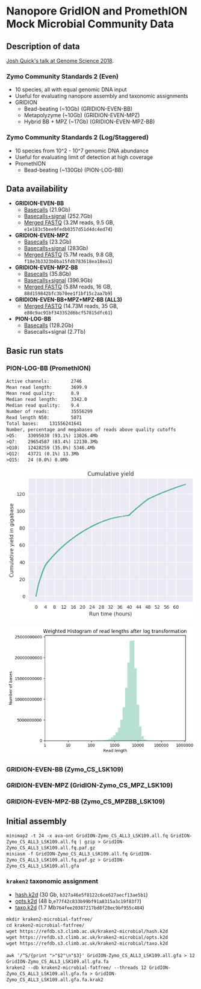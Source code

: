 # Nanopore GridION and PromethION Mock Microbial Community Data

## Description of data

<a href="https://www.slideshare.net/scalene/assessing-ultradeep-longread-metagenomics-on-oxford-nanopore-promethion">Josh Quick's talk at Genome Science 2018</a>.

### Zymo Community Standards 2 (Even)

  - 10 species, all with equal genomic DNA input
  - Useful for evaluating nanopore assembly and taxonomic assignments
  - GRIDION
     - Bead-beating (~10Gb) (GRIDION-EVEN-BB)
     - Metapolyzyme (~10Gb) (GRIDION-EVEN-MPZ)
     - Hybrid BB + MPZ (~17Gb) (GRIDION-EVEN-MPZ-BB)

### Zymo Community Standards 2 (Log/Staggered)
 
   - 10 species from 10^2 - 10^7 genomic DNA abundance
   - Useful for evaluating limit of detection at high coverage
   - PromethION
      - Bead-beating (~130Gb) (PION-LOG-BB)

## Data availability

   - **GRIDION-EVEN-BB**
      - <a href="https://nanopore.s3.climb.ac.uk/GridION-Zymo_CS_LSK109.tar">Basecalls</a> (21.9Gb)
      - <a href="https://nanopore.s3.climb.ac.uk/GridION-Zymo_CS_LSK109_signal.tar">Basecalls+signal</a> (252.7Gb)
      - <a href="https://nanopore.s3.climb.ac.uk/GridION-Zymo_CS_BB_LSK109.fq.gz">Merged FASTQ</a> (3.2M reads, 9.5 GB, `e1e183c5bee9fedb0357d51d4dc4ed74`)
   - **GRIDION-EVEN-MPZ**
      - <a href="https://nanopore.s3.climb.ac.uk/GridION-Zymo_CS_MPZ_LSK109">Basecalls</a> (23.2Gb)
      - <a href="https://nanopore.s3.climb.ac.uk/GridION-Zymo_CS_MPZ_LSK109_signal.tar">Basecalls+signal</a> (283Gb)
      - <a href="https://nanopore.s3.climb.ac.uk/GridION-Zymo_CS_MPZ_LSK109.all.fq.gz">Merged FASTQ</a> (5.7M reads, 9.8 GB, `f18e3b3323b0ba15fdb783618ea18ea1`)
   - **GRIDION-EVEN-MPZ-BB**
      - <a href="https://nanopore.s3.climb.ac.uk/GridION-Zymo_CS_MPZBB_LSK109.tar">Basecalls</a> (35.8Gb)
      - <a href="https://nanopore.s3.climb.ac.uk/GridION-Zymo_CS_MPZBB_LSK109_signal.tar">Basecalls+signal</a> (396.9Gb)
      - <a href="https://nanopore.s3.climb.ac.uk/GridION-Zymo_CS_MPZBB_LSK109.all.fq.gz">Merged FASTQ</a> (5.8M reads, 16 GB, `88d159842bfc3b70ee1f1bf15c2aa7b9`)
   - **GRIDION-EVEN-BB+MPZ+MPZ-BB (ALL3)**
      - <a href="https://nanopore.s3.climb.ac.uk/GridION-Zymo_CS_ALL3_LSK109.all.fq.gz">Merged FASTQ</a> (14.73M reads, 35 GB, `e80c9ac91bf343352d6bcf57815dfc61`)
   - **PION-LOG-BB**
      - <a href="https://nanopore.s3.climb.ac.uk/PromethION-Zymo_CSII_LSK109.tar.gz">Basecalls</a> (128.2Gb)
      - Basecalls+signal (2.7Tb)

## Basic run stats

### PION-LOG-BB (PromethION)

```General summary:
Active channels:        2746
Mean read length:       3699.9
Mean read quality:      8.9
Median read length:     3342.0
Median read quality:    9.4
Number of reads:        35556299
Read length N50:        5071
Total bases:    131556241641
Number, percentage and megabases of reads above quality cutoffs
>Q5:    33095038 (93.1%) 13026.4Mb
>Q7:    29654587 (83.4%) 12130.3Mb
>Q10:   12428259 (35.0%) 5346.4Mb
>Q12:   43721 (0.1%) 13.3Mb
>Q15:   24 (0.0%) 0.0Mb
```

![PION-LOG-Yield](analysis/nanostat/Zymo_CSII_LSK109/Zymo_CSII_LSK109CumulativeYieldPlot_Gigabases.png)

![PION-LOG-ReadlengthLog](analysis/nanostat/Zymo_CSII_LSK109/Zymo_CSII_LSK109Weighted_LogTransformed_HistogramReadlength.png)

### GRIDION-EVEN-BB (Zymo\_CS\_LSK109)



### GRIDION-EVEN-MPZ (GridION-Zymo\_CS\_MPZ\_LSK109)

### GRIDION-EVEN-MPZ-BB (Zymo\_CS\_MPZBB\_LSK109)



## Initial assembly

```
minimap2 -t 24 -x ava-ont GridION-Zymo_CS_ALL3_LSK109.all.fq GridION-Zymo_CS_ALL3_LSK109.all.fq | gzip > GridION-Zymo_CS_ALL3_LSK109.all.fq.paf.gz
miniasm -f GridION-Zymo_CS_ALL3_LSK109.all.fq GridION-Zymo_CS_ALL3_LSK109.all.fq.paf.gz > GridION-Zymo_CS_ALL3_LSK109.all.gfa
```

### `kraken2` taxonomic assignment

* <a href="https://refdb.s3.climb.ac.uk/kraken2-microbial/hash.k2d">hash.k2d</a> (30 Gb, `b327a46e5f8122c6ce627aecf13ae5b1`)
* <a href="https://refdb.s3.climb.ac.uk/kraken2-microbial/opts.k2d">opts.k2d</a> (48 b,`e77f42c833b99bf91a8315a3c19f83f7`)
* <a href="https://refdb.s3.climb.ac.uk/kraken2-microbial/taxo.k2d">taxo.k2d</a> (1.7 Mb`764fee20387217bd8f28ec9bf955c484`)

```
mkdir kraken2-microbial-fatfree/
cd kraken2-microbial-fatfree/
wget https://refdb.s3.climb.ac.uk/kraken2-microbial/hash.k2d
wget https://refdb.s3.climb.ac.uk/kraken2-microbial/opts.k2d
wget https://refdb.s3.climb.ac.uk/kraken2-microbial/taxo.k2d

awk '/^S/{print ">"$2"\n"$3}' GridION-Zymo_CS_ALL3_LSK109.all.gfa > 12 GridION-Zymo_CS_ALL3_LSK109.all.gfa.fa
kraken2 --db kraken2-microbial-fatfree/ --threads 12 GridION-Zymo_CS_ALL3_LSK109.all.gfa.fa > GridION-Zymo_CS_ALL3_LSK109.all.gfa.fa.krak2
```
